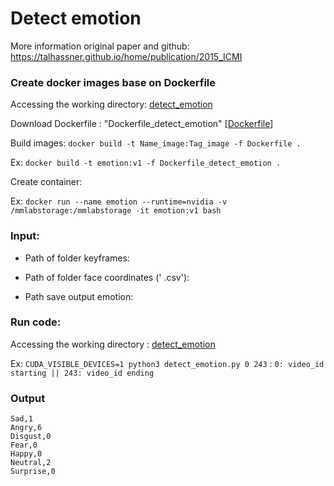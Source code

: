 # Detect emotion
More information original paper and github: https://talhassner.github.io/home/publication/2015_ICMI 
### Create docker images base on Dockerfile
Accessing the working directory: 
[detect_emotion](https://github.com/tiendv/videosummarizationframework/blob/master/source/src/baseline/detect_emotion)

Download Dockerfile : "Dockerfile_detect_emotion" [[Dockerfile](https://drive.google.com/drive/u/1/folders/1xSGkUZpzZ8TjCthL-kgvtj77WIY_FOhc)]

Build images: `docker build -t Name_image:Tag_image -f Dockerfile .`

Ex: `docker build -t emotion:v1 -f Dockerfile_detect_emotion .`

Create container:

Ex: `docker run --name emotion --runtime=nvidia -v /mmlabstorage:/mmlabstorage -it emotion:v1 bash`
### Input:
- Path of folder keyframes:

- Path of folder face coordinates (' .csv'):

- Path save output emotion:

### Run code:
Accessing the working directory :
[detect_emotion](https://github.com/tiendv/videosummarizationframework/blob/master/source/src/baseline/detect_emotion)

Ex: `CUDA_VISIBLE_DEVICES=1 python3 detect_emotion.py 0 243` : `0: video_id starting || 243: video_id ending`

### Output
```
Sad,1
Angry,6
Disgust,0
Fear,0
Happy,0
Neutral,2
Surprise,0
```
